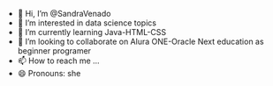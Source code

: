 - 👋 Hi, I’m @SandraVenado
- 👀 I’m interested in data science topics
- 🌱 I’m currently learning Java-HTML-CSS
- 💞️ I’m looking to collaborate on Alura ONE-Oracle Next education as beginner programer
- 📫 How to reach me ...
- 😄 Pronouns: she
